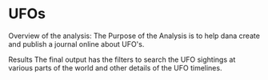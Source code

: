 # UFOs

Overview of the analysis:
The Purpose of the Analysis is to help dana create and publish a journal online about UFO's.

Results
The final output has the filters to search the UFO sightings at various parts of the world and other details of the UFO timelines.
